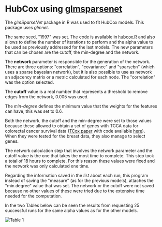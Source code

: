 # **HubCox** using [glmsparsenet](https://www.bioconductor.org/packages/release/bioc/html/glmSparseNet.html)

The *glmSparseNet* package in R was used to fit HubCox models. This package uses *glmnet*.

The same seed, "1997" was set. The code is available in [hubcox.R](https://github.com/BeatrizRCorreia/msc-beatriz-r-correia/blob/main/survival-methods/hubcox/hubcox.R) and also allows to define the number of iterations to perform and the alpha value to be used as previously addressed for the last models. The new parameters that can be chosen are the cutoff, the min-degree and the network.

The **network** parameter is responsible for the generation of the network. There are three options: "correlation", "covariance" and "sparsebn" (which uses a sparse bayesian network), but it is also possible to use as network an adjacency matrix or a metric calculated for each node. The "correlation" was the option selected.

The **cutoff** value is a real number that represents a threshold to remove edges from the network, 0.005 was used.

The *min-degree* defines the minimum value that the weights for the features can have, this was set to 0.6.

Both the network, the cutoff and the min-degree were set to those values because these allowed to obtain a set of genes with TCGA data for colorectal cancer survival data ([TCox paper](https://www.mdpi.com/2227-9059/8/11/488) with code available [here](https://github.com/sysbiomed/TCox)). When they were tested for the breast data, they also manage to select genes.

The network calculation step that involves the network parameter and the cutoff value is the one that takes the most time to complete. This step took a total of 18 hours to complete. For this reason these values were fixed and the network was only calculated one time.

Regarding the information saved in the *list* about each run, this program instead of saving the "measure" (as for the previous models), attaches the "min.degree" value that was set. The network or the cutoff were not saved because no other values of these were tried due to the extensive time needed for the computation.

In the two Tables below can be seen the results from requesting 25 successful runs for the same alpha values as for the other models.

![Table 1]()